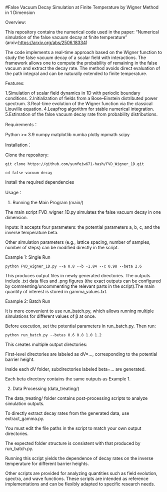 #False Vacuum Decay Simulation at Finite Temperature by Wigner Method in 1 Dimension

Overview:

This repository contains the numerical code used in the paper: “Numerical simulation of the false vacuum decay at finite temperature” (arxiv:https://arxiv.org/abs/2506.18334)

The code implements a real-time approach based on the Wigner function to study the false vacuum decay of a scalar field with interactions. The framework allows one to compute the probability of remaining in the false vacuum and extract the decay rate. The method avoids direct evaluation of the path integral and can be naturally extended to finite temperature.

Features:

  1.Simulation of scalar field dynamics in 1D with periodic boundary conditions.
  2.Initialization of fields from a Bose–Einstein distributed power spectrum.
  3.Real-time evolution of the Wigner function via the classical Liouville equation.
  4.Leapfrog algorithm for stable numerical integration.
  5.Estimation of the false vacuum decay rate from probability distributions.

Requirements：

  Python >= 3.9
  numpy
  matplotlib
  numba
  plotly
  mpmath
  scipy

Installation：

 Clone the repository:

    git clone https://github.com/yunfeiw671-hash/FVD_Wigner_1D.git

    cd false-vacuum-decay

Install the required dependencies

Usage：

 1. Running the Main Program (main/)

The main script FVD_wigner_1D.py simulates the false vacuum decay in one dimension.

  Inputs: It accepts four parameters: the potential parameters a, b, c, and the inverse temperature beta.

  Other simulation parameters (e.g., lattice spacing, number of samples, number of steps) can be modified directly in the script.

  Example 1: Single Run

    python FVD_wigner_1D.py --a 0.8 --b -1.84 --c 0.98 --beta 2.6

This produces output files in newly generated directories. The outputs include .txt data files and .png figures (the exact outputs can be configured by commenting/uncommenting the relevant parts in the script).The main quantity of interest is stored in gamma_values.txt.

  Example 2: Batch Run

  It is more convenient to use run_batch.py, which allows running multiple simulations for different values of β at once.

  Before execution, set the potential parameters in run_batch.py. Then run:

    python run_batch.py --betas 0.6 0.8 1.0 1.2

This creates multiple output directories:

   First-level directories are labeled as dV=..., corresponding to the potential barrier height.

   Inside each dV folder, subdirectories labeled beta=... are generated.

   Each beta directory contains the same outputs as Example 1.

2. Data Processing (data_treating/)

The data_treating/ folder contains post-processing scripts to analyze simulation outputs.

 To directly extract decay rates from the generated data, use extract_gamma.py.

  You must edit the file paths in the script to match your own output directories.

  The expected folder structure is consistent with that produced by run_batch.py.

Running this script yields the dependence of decay rates on the inverse temperature for different barrier heights.

Other scripts are provided for analyzing quantities such as field evolution, spectra, and wave functions. These scripts are intended as reference implementations and can be flexibly adapted to specific research needs.













